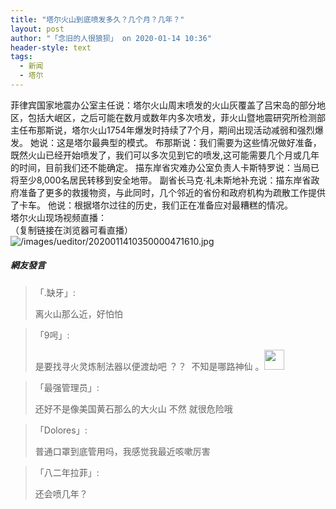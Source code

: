 ```yaml
---
title: "塔尔火山到底喷发多久？几个月？几年？"
layout: post
author: "「念旧的人很狼狈」 on 2020-01-14 10:36"
header-style: text
tags:
  - 新闻
  - 塔尔
---
```


菲律宾国家地震办公室主任说：塔尔火山周末喷发的火山灰覆盖了吕宋岛的部分地区，包括大岷区，之后可能在数月或数年内多次喷发，菲火山暨地震研究所检测部主任布那斯说，塔尔火山1754年爆发时持续了7个月，期间出现活动减弱和强烈爆发。
她说：这是塔尔最典型的模式。
布那斯说：我们需要为这些情况做好准备，既然火山已经开始喷发了，我们可以多次见到它的喷发,这可能需要几个月或几年的时间，目前我们还不能确定。
描东岸省灾难办公室负责人卡斯特罗说：当局已将至少8,000名居民转移到安全地带。
副省长马克‧礼未斯地补充说：描东岸省政府准备了更多的救援物资，与此同时，几个邻近的省份和政府机构为疏散工作提供了卡车。
他说：根据塔尔过往的历史，我们正在准备应对最糟糕的情况。
<br>
塔尔火山现场视频直播：&nbsp; &nbsp;
<br>
（复制链接在浏览器可看直播）
<img src="http://images.feileyuan.com/images/ueditor/2020011410350000471610.jpg" title="/images/ueditor/2020011410350000471610.jpg" alt="/images/ueditor/2020011410350000471610.jpg">
<input type="hidden" value="菲乐园提供">

##### 網友發言 
> 「.缺牙」:
> <p>离火山那么近，好怕怕</p>

> 「9呺」:
> <p>是要找寻火灵炼制法器以便渡劫吧 ？？&nbsp; 不知是哪路神仙 。<img src="https://images.feileyuan.com/images/ueditor/dialogs/emotion/images/default/df_012.gif" width="32" height="32"></p>

> 「最强管理员」:
> <p>还好不是像美国黄石那么的大火山 不然 就很危险哦&nbsp;</p>

> 「Dolores」:
> <p>普通口罩到底管用吗，我感觉我最近咳嗽厉害</p>

> 「八二年拉菲」:
> <p>还会喷几年？</p>


